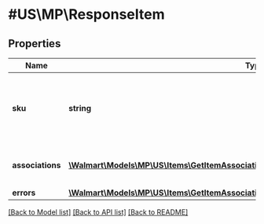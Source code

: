 # #US\MP\ResponseItem

## Properties

Name | Type | Description | Notes
------------ | ------------- | ------------- | -------------
**sku** | **string** | An arbitrary alphanumeric unique ID, specified by the seller, which identifies each item. |
**associations** | [**\Walmart\Models\MP\US\Items\GetItemAssociations200ResponseItemsInnerAssociationsInner[]**](GetItemAssociations200ResponseItemsInnerAssociationsInner.md) | Item Associations like shippingTemplate, shipNode. | [optional]
**errors** | [**\Walmart\Models\MP\US\Items\GetItemAssociations200ResponseItemsInnerErrorsInner[]**](GetItemAssociations200ResponseItemsInnerErrorsInner.md) |  | [optional]


[[Back to Model list]](../) [[Back to API list]](../../Api/US/MP) [[Back to README]](../../README.md)
